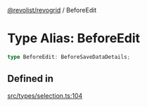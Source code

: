 [@revolist/revogrid](README.md) / BeforeEdit

# Type Alias: BeforeEdit

```ts
type BeforeEdit: BeforeSaveDataDetails;
```

## Defined in

[src/types/selection.ts:104](https://github.com/revolist/revogrid/blob/0bf9217987a0038bc73b1aec64e1a3314302e790/src/types/selection.ts#L104)

